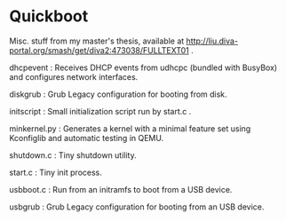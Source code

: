 Quickboot
=========

Misc. stuff from my master's thesis, available at
http://liu.diva-portal.org/smash/get/diva2:473038/FULLTEXT01 .

dhcpevent    : Receives DHCP events from udhcpc (bundled with BusyBox) and
               configures network interfaces.

diskgrub     : Grub Legacy configuration for booting from disk.

initscript   : Small initialization script run by start.c .

minkernel.py : Generates a kernel with a minimal feature set using Kconfiglib
               and automatic testing in QEMU.

shutdown.c   : Tiny shutdown utility.

start.c      : Tiny init process.

usbboot.c    : Run from an initramfs to boot from a USB device.

usbgrub      : Grub Legacy configuration for booting from an USB device.
